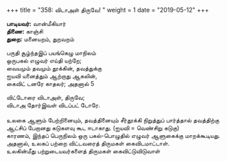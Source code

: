 ﻿+++
title = "358: விடாஅள் திருவே!  "
weight = 1
date = "2019-05-12"
+++

**பாடியவர்:** வான்மீகியார்  
**திணை:** காஞ்சி  
**துறை:** மனையறம், துறவறம்  
  
பருதி சூழ்ந்தஇப் பயங்கெழு மாநிலம்  
ஒருபகல் எழுவர் எய்தி யற்றே;  
வையமும் தவமும் தூக்கின், தவத்துக்கு  
ஐயவி யனைத்தும் ஆற்றாது ஆகலின்,  
கைவிட் டனரே காதலர்; அதனால் 5  
  
விட்டோரை விடாஅள், திருவே;  
விடாஅ தோர்இவள் விடப்பட் டோரே.  
   
உலகை ஆளும் பேற்றினையும், தவத்தினையும் சீர்தூக்கி நிறுத்துப் பார்த்தால் தவத்திற்கு ஆட்சிப் பேறானது கடுகளவு கூட ஈடாகாது. (ஐயவி = வெண்சிறு கடுகு)  
காரணம், இந்தப் பெருநிலம் ஒரு பகல்-பொழுதில் எழுவர் ஆளுகைக்கு மாறக்கூடியது.  
அதனால், உலகப் பற்றை விட்டவரைத் திருமகள் கைவிடமாட்டாள்.  
உலகின்மீது பற்றுடையவர்களைத் திருமகள் கைவிட்டுவிடுவாள்  
